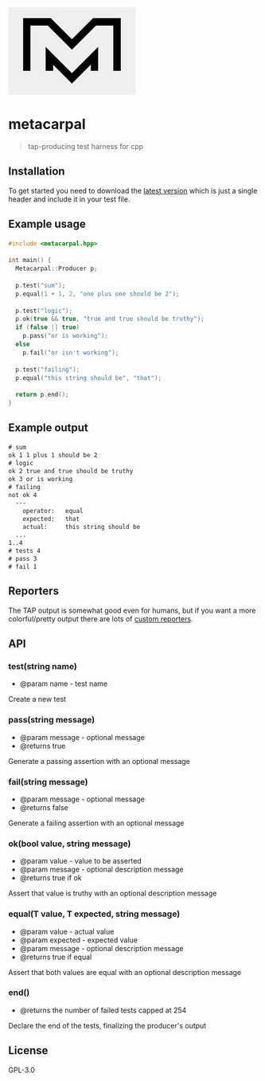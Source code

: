 ![Logo of the project](https://raw.githubusercontent.com/huijari/metacarpal/master/logo.png)

# metacarpal

> tap-producing test harness for cpp

## Installation

To get started you need to download the [latest version](https://raw.githubusercontent.com/huijari/metacarpal/master/metacarpal.hpp)
which is just a single header and include it in your test file.

## Example usage

```cpp
#include <metacarpal.hpp>

int main() {
  Metacarpal::Producer p;

  p.test("sum");
  p.equal(1 + 1, 2, "one plus one should be 2");

  p.test("logic");
  p.ok(true && true, "true and true should be truthy");
  if (false || true)
    p.pass("or is working");
  else
    p.fail("or isn't working");

  p.test("failing");
  p.equal("this string should be", "that");

  return p.end();
}
```

## Example output

```
# sum
ok 1 1 plus 1 should be 2
# logic
ok 2 true and true should be truthy
ok 3 or is working
# failing
not ok 4
  ---
    operator:   equal
    expected:   that
    actual:     this string should be
  ...
1..4
# tests 4
# pass 3
# fail 1
```

## Reporters

The TAP output is somewhat good even for humans,
but if you want a more colorful/pretty output there are lots of [custom reporters](https://github.com/sindresorhus/awesome-tap#reporters).

## API

### test(string name)

- @param name - test name

Create a new test

### pass(string message)

- @param message - optional message
- @returns true

Generate a passing assertion with an optional message

### fail(string message)

- @param message - optional message
- @returns false

Generate a failing assertion with an optional message

### ok(bool value, string message)

- @param value - value to be asserted
- @param message - optional description message
- @returns true if ok

Assert that value is truthy with an optional description message

### equal(T value, T expected, string message)

- @param value - actual value
- @param expected - expected value
- @param message - optional description message
- @returns true if equal

Assert that both values are equal with an optional description message

### end()

- @returns the number of failed tests capped at 254

Declare the end of the tests, finalizing the producer's output

## License

GPL-3.0
